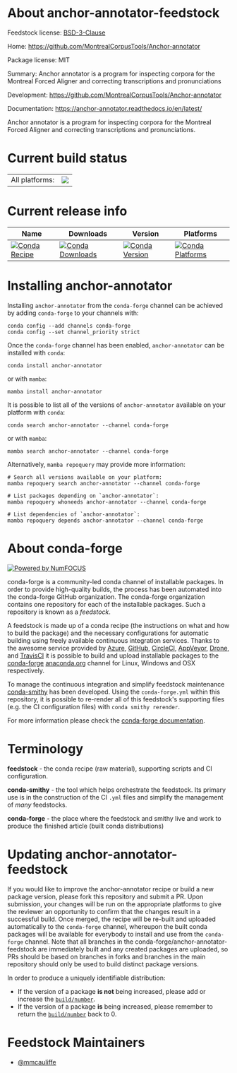 About anchor-annotator-feedstock
================================

Feedstock license: [BSD-3-Clause](https://github.com/conda-forge/anchor-annotator-feedstock/blob/main/LICENSE.txt)

Home: https://github.com/MontrealCorpusTools/Anchor-annotator

Package license: MIT

Summary: Anchor annotator is a program for inspecting corpora for the Montreal Forced Aligner and correcting transcriptions and pronunciations

Development: https://github.com/MontrealCorpusTools/Anchor-annotator

Documentation: https://anchor-annotator.readthedocs.io/en/latest/

Anchor annotator is a program for inspecting corpora for the Montreal Forced Aligner and
correcting transcriptions and pronunciations.


Current build status
====================


<table><tr><td>All platforms:</td>
    <td>
      <a href="https://dev.azure.com/conda-forge/feedstock-builds/_build/latest?definitionId=18894&branchName=main">
        <img src="https://dev.azure.com/conda-forge/feedstock-builds/_apis/build/status/anchor-annotator-feedstock?branchName=main">
      </a>
    </td>
  </tr>
</table>

Current release info
====================

| Name | Downloads | Version | Platforms |
| --- | --- | --- | --- |
| [![Conda Recipe](https://img.shields.io/badge/recipe-anchor--annotator-green.svg)](https://anaconda.org/conda-forge/anchor-annotator) | [![Conda Downloads](https://img.shields.io/conda/dn/conda-forge/anchor-annotator.svg)](https://anaconda.org/conda-forge/anchor-annotator) | [![Conda Version](https://img.shields.io/conda/vn/conda-forge/anchor-annotator.svg)](https://anaconda.org/conda-forge/anchor-annotator) | [![Conda Platforms](https://img.shields.io/conda/pn/conda-forge/anchor-annotator.svg)](https://anaconda.org/conda-forge/anchor-annotator) |

Installing anchor-annotator
===========================

Installing `anchor-annotator` from the `conda-forge` channel can be achieved by adding `conda-forge` to your channels with:

```
conda config --add channels conda-forge
conda config --set channel_priority strict
```

Once the `conda-forge` channel has been enabled, `anchor-annotator` can be installed with `conda`:

```
conda install anchor-annotator
```

or with `mamba`:

```
mamba install anchor-annotator
```

It is possible to list all of the versions of `anchor-annotator` available on your platform with `conda`:

```
conda search anchor-annotator --channel conda-forge
```

or with `mamba`:

```
mamba search anchor-annotator --channel conda-forge
```

Alternatively, `mamba repoquery` may provide more information:

```
# Search all versions available on your platform:
mamba repoquery search anchor-annotator --channel conda-forge

# List packages depending on `anchor-annotator`:
mamba repoquery whoneeds anchor-annotator --channel conda-forge

# List dependencies of `anchor-annotator`:
mamba repoquery depends anchor-annotator --channel conda-forge
```


About conda-forge
=================

[![Powered by
NumFOCUS](https://img.shields.io/badge/powered%20by-NumFOCUS-orange.svg?style=flat&colorA=E1523D&colorB=007D8A)](https://numfocus.org)

conda-forge is a community-led conda channel of installable packages.
In order to provide high-quality builds, the process has been automated into the
conda-forge GitHub organization. The conda-forge organization contains one repository
for each of the installable packages. Such a repository is known as a *feedstock*.

A feedstock is made up of a conda recipe (the instructions on what and how to build
the package) and the necessary configurations for automatic building using freely
available continuous integration services. Thanks to the awesome service provided by
[Azure](https://azure.microsoft.com/en-us/services/devops/), [GitHub](https://github.com/),
[CircleCI](https://circleci.com/), [AppVeyor](https://www.appveyor.com/),
[Drone](https://cloud.drone.io/welcome), and [TravisCI](https://travis-ci.com/)
it is possible to build and upload installable packages to the
[conda-forge](https://anaconda.org/conda-forge) [anaconda.org](https://anaconda.org/)
channel for Linux, Windows and OSX respectively.

To manage the continuous integration and simplify feedstock maintenance
[conda-smithy](https://github.com/conda-forge/conda-smithy) has been developed.
Using the ``conda-forge.yml`` within this repository, it is possible to re-render all of
this feedstock's supporting files (e.g. the CI configuration files) with ``conda smithy rerender``.

For more information please check the [conda-forge documentation](https://conda-forge.org/docs/).

Terminology
===========

**feedstock** - the conda recipe (raw material), supporting scripts and CI configuration.

**conda-smithy** - the tool which helps orchestrate the feedstock.
                   Its primary use is in the construction of the CI ``.yml`` files
                   and simplify the management of *many* feedstocks.

**conda-forge** - the place where the feedstock and smithy live and work to
                  produce the finished article (built conda distributions)


Updating anchor-annotator-feedstock
===================================

If you would like to improve the anchor-annotator recipe or build a new
package version, please fork this repository and submit a PR. Upon submission,
your changes will be run on the appropriate platforms to give the reviewer an
opportunity to confirm that the changes result in a successful build. Once
merged, the recipe will be re-built and uploaded automatically to the
`conda-forge` channel, whereupon the built conda packages will be available for
everybody to install and use from the `conda-forge` channel.
Note that all branches in the conda-forge/anchor-annotator-feedstock are
immediately built and any created packages are uploaded, so PRs should be based
on branches in forks and branches in the main repository should only be used to
build distinct package versions.

In order to produce a uniquely identifiable distribution:
 * If the version of a package **is not** being increased, please add or increase
   the [``build/number``](https://docs.conda.io/projects/conda-build/en/latest/resources/define-metadata.html#build-number-and-string).
 * If the version of a package **is** being increased, please remember to return
   the [``build/number``](https://docs.conda.io/projects/conda-build/en/latest/resources/define-metadata.html#build-number-and-string)
   back to 0.

Feedstock Maintainers
=====================

* [@mmcauliffe](https://github.com/mmcauliffe/)

